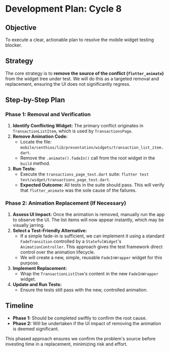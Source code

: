 # Development Plan: Cycle 8

## Objective

To execute a clear, actionable plan to resolve the mobile widget testing blocker.

## Strategy

The core strategy is to **remove the source of the conflict (`flutter_animate`)** from the widget tree under test. We will do this as a targeted removal and replacement, ensuring the UI does not significantly regress.

## Step-by-Step Plan

### **Phase 1: Removal and Verification**

1.  **Identify Conflicting Widget:** The primary conflict originates in `TransactionListItem`, which is used by `TransactionsPage`.
2.  **Remove Animation Code:**
    -   Locate the file: `mobile/centhios/lib/presentation/widgets/transaction_list_item.dart`.
    -   Remove the `.animate().fadeIn()` call from the root widget in the `build` method.
3.  **Run Tests:**
    -   Execute the `transactions_page_test.dart` suite: `flutter test test/widget/transactions_page_test.dart`.
    -   **Expected Outcome:** All tests in the suite should pass. This will verify that `flutter_animate` was the sole cause of the failures.

### **Phase 2: Animation Replacement (If Necessary)**

1.  **Assess UI Impact:** Once the animation is removed, manually run the app to observe the UI. The list items will now appear instantly, which may be visually jarring.
2.  **Select a Test-Friendly Alternative:**
    -   If a simple fade-in is sufficient, we can implement it using a standard `FadeTransition` controlled by a `StatefulWidget`'s `AnimationController`. This approach gives the test framework direct control over the animation lifecycle.
    -   We will create a new, simple, reusable `FadeInWrapper` widget for this purpose.
3.  **Implement Replacement:**
    -   Wrap the `TransactionListItem`'s content in the new `FadeInWrapper` widget.
4.  **Update and Run Tests:**
    -   Ensure the tests still pass with the new, controlled animation.

## Timeline

-   **Phase 1:** Should be completed swiftly to confirm the root cause.
-   **Phase 2:** Will be undertaken if the UI impact of removing the animation is deemed significant.

This phased approach ensures we confirm the problem's source before investing time in a replacement, minimizing risk and effort. 